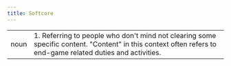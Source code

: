 ```yaml
---
title: Softcore
---
```

|||
|---|---|
| noun | 1.  Referring to people who don't mind not clearing some specific content. "Content" in this context often refers to end-game related duties and activities.	|